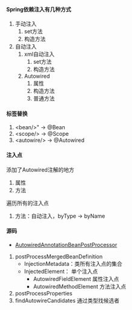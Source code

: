 #### Spring依赖注入有几种方式
1. 手动注入
    1. set方法
    2. 构造方法
2. 自动注入
    1. xml自动注入
        1. set方法
        2. 构造方法
    2. Autowired
        1. 属性
        2. 构造方法
        3. 普通方法
#### 标签替换
1. &lt;bean/&gt;" -&gt;  @Bean
2. &lt;scope/&gt; -> @Scope
3. &lt;autowire/&gt; -> @Autowired

#### 注入点
添加了Autowired注解的地方
1. 属性
2. 方法

遍历所有的注入点
1. 方法：自动注入，byType -> byName

#### 源码
- [AutowiredAnnotationBeanPostProcessor](org.springframework.beans.factory.annotation.AutowiredAnnotationBeanPostProcessor)
1. postProcessMergedBeanDefinition
    - InjectionMetadata：类所有注入点的集合
    - InjectedElement： 单个注入点
        - AutowiredFieldElement 属性注入点
        - AutowiredMethodElement 方法注入点
2. postProcessProperties
3. findAutowireCandidates 通过类型找候选者

